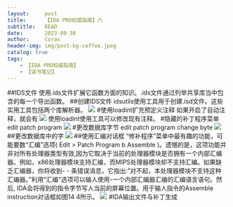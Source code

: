 ```yaml
---
layout:     post
title:      【IDA PRO权威指南】六
subtitle:   READ
date:       2023-09-30
author:     Corax
header-img: img/post-bg-coffee.jpeg
catalog: true
tags:
    - 【IDA PRO权威指南】
    - 【读书笔记】
---
```


##IDS文件
使用.ids文件扩展它函数方面的知识。.ids文件通过列举共享库当中包含的每一个导出函数。
##创建IDS文件
idsutils使用工具用于创建.isd文件。这些实用工具包括两个库解析器。
![](https://typora-1321221957.cos.ap-shanghai.myqcloud.com/image1/202311021121152.png)
#使用loadint扩充预定义注释
如果开启了自动注释，就会有
![](https://typora-1321221957.cos.ap-shanghai.myqcloud.com/image1/202311021121154.png)
使用loadint使用工具可以修改现有注释。
#隐藏的补丁程序菜单
edit patch program
![](https://typora-1321221957.cos.ap-shanghai.myqcloud.com/image1/202311021121155.png)
#更改数据库字节
edit patch program change byte
![](https://typora-1321221957.cos.ap-shanghai.myqcloud.com/image1/202311021121156.png)
##更改数据库中的字
![](https://typora-1321221957.cos.ap-shanghai.myqcloud.com/image1/202311021121157.png)
##使用汇编对话框
“修补程序”菜单中最有趣的功能，可能要数“汇编”选项( Edit > Patch Program b Assemble )。遗憾的是，这项功能并非对所有处理器类型有效,因为它取决于当前的处理器模块是否拥有一个内部汇编器。例如，x86处理器模块支持汇编，而MIPS处理器模块却不支持汇编。如果缺乏汇编器，你将收到- - 条错误消息，它指出:“对不起，本处理器模块不支持这种汇编器。”利用“汇编"选项可以输人使用-一个内部汇编器汇编的汇编语言语句。然后, IDA会将得到的指令字节写人当前的屏幕位置。用于输人指令的Assemble instruction对话框如图14 4所示。
![](https://typora-1321221957.cos.ap-shanghai.myqcloud.com/image1/202311021121158.png)
#IDA输出文件与补丁生成
